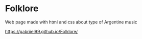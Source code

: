 # Folklore
Web page made with html and css about type of Argentine music

https://gabriiel99.github.io/Folklore/

